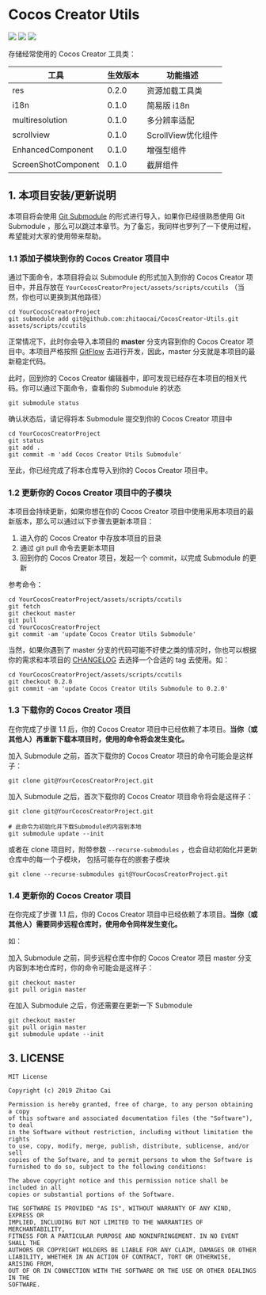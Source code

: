 # Cocos Creator Utils

[![](https://img.shields.io/badge/Release-0.2.0-orange.svg)](https://github.com/zhitaocai/CocosCreator-Utils/blob/master/CHANGELOG.md)
[![](https://img.shields.io/badge/Support-Cocos%20Creator%20v2.x-orange.svg)](http://www.cocos.com/creator)
[![](https://img.shields.io/badge/LICENSE-MIT-green.svg)](https://github.com/zhitaocai/CocosCreator-Utils/blob/master/LICENSE)

存储经常使用的 Cocos Creator 工具类：

| 工具                | 生效版本 | 功能描述           |
| ------------------- | -------- | ------------------ |
| res                 | 0.2.0    | 资源加载工具类     |
| i18n                | 0.1.0    | 简易版 i18n        |
| multiresolution     | 0.1.0    | 多分辨率适配       |
| scrollview          | 0.1.0    | ScrollView优化组件 |
| EnhancedComponent   | 0.1.0    | 增强型组件         |
| ScreenShotComponent | 0.1.0    | 截屏组件           |


## 1. 本项目安装/更新说明

本项目将会使用 [Git Submodule](https://git-scm.com/book/zh/v2/Git-%E5%B7%A5%E5%85%B7-%E5%AD%90%E6%A8%A1%E5%9D%97) 的形式进行导入，如果你已经很熟悉使用 Git Submodule ，那么可以跳过本章节。为了备忘，我同样也罗列了一下使用过程，希望能对大家的使用带来帮助。

### 1.1 添加子模块到你的 Cocos Creator 项目中

通过下面命令，本项目将会以 Submodule 的形式加入到你的 Cocos Creator 项目中，并且存放在 ``YourCocosCreatorProject/assets/scripts/ccutils`` （当然，你也可以更换到其他路径）

```
cd YourCocosCreatorProject
git submodule add git@github.com:zhitaocai/CocosCreator-Utils.git assets/scripts/ccutils
```

正常情况下，此时你会导入本项目的 **master** 分支内容到你的 Cocos Creator 项目中。本项目严格按照 [GitFlow](https://github.com/nvie/gitflow) 去进行开发，因此，master 分支就是本项目的最新稳定代码。

此时，回到你的 Cocos Creator 编辑器中，即可发现已经存在本项目的相关代码。你可以通过下面命令，查看你的 Submodule 的状态

```
git submodule status
```

确认状态后，请记得将本 Submodule 提交到你的 Cocos Creator 项目中

```
cd YourCocosCreatorProject
git status
git add .
git commit -m 'add Cocos Creator Utils Submodule'
```

至此，你已经完成了将本仓库导入到你的 Cocos Creator 项目中。

### 1.2 更新你的 Cocos Creator 项目中的子模块

本项目会持续更新，如果你想在你的 Cocos Creator 项目中使用采用本项目的最新版本，那么可以通过以下步骤去更新本项目：

1. 进入你的 Cocos Creator 中存放本项目的目录
2. 通过 git pull 命令去更新本项目
3. 回到你的 Cocos Creator 项目，发起一个 commit，以完成 Submodule 的更新

参考命令：

```
cd YourCocosCreatorProject/assets/scripts/ccutils
git fetch
git checkout master 
git pull
cd YourCocosCreatorProject
git commit -am 'update Cocos Creator Utils Submodule'
```

当然，如果你遇到了 master 分支的代码可能不好使之类的情况时，你也可以根据你的需求和本项目的 [CHANGELOG](CHANGELOG.md) 去选择一个合适的 tag 去使用。如：

```
cd YourCocosCreatorProject/assets/scripts/ccutils
git checkout 0.2.0
git commit -am 'update Cocos Creator Utils Submodule to 0.2.0'
```

### 1.3 下载你的 Cocos Creator 项目

在你完成了步骤 1.1 后，你的 Cocos Creator 项目中已经依赖了本项目。**当你（或其他人）再重新下载本项目时，使用的命令将会发生变化。**

加入 Submodule 之前，首次下载你的 Cocos Creator 项目的命令可能会是这样子：

```
git clone git@YourCocosCreatorProject.git
```

加入 Submodule 之后，首次下载你的 Cocos Creator 项目命令将会是这样子：

```
git clone git@YourCocosCreatorProject.git

# 此命令为初始化并下载Submodule的内容到本地
git submodule update --init
```

或者在 clone 项目时，附带参数 ``--recurse-submodules`` ，也会自动初始化并更新仓库中的每一个子模块， 包括可能存在的嵌套子模块

```
git clone --recurse-submodules git@YourCocosCreatorProject.git
```

### 1.4 更新你的 Cocos Creator 项目

在你完成了步骤 1.1 后，你的 Cocos Creator 项目中已经依赖了本项目。**当你（或其他人）需要同步远程仓库时，使用命令同样发生变化。**

如：

加入 Submodule 之前，同步远程仓库中你的 Cocos Creator 项目 master 分支内容到本地仓库时，你的命令可能会是这样子：

```
git checkout master
git pull origin master 
```

在加入 Submodule 之后，你还需要在更新一下 Submodule

```
git checkout master
git pull origin master 
git submodule update --init
```


## 3. LICENSE

    MIT License

    Copyright (c) 2019 Zhitao Cai

    Permission is hereby granted, free of charge, to any person obtaining a copy
    of this software and associated documentation files (the "Software"), to deal
    in the Software without restriction, including without limitation the rights
    to use, copy, modify, merge, publish, distribute, sublicense, and/or sell
    copies of the Software, and to permit persons to whom the Software is
    furnished to do so, subject to the following conditions:

    The above copyright notice and this permission notice shall be included in all
    copies or substantial portions of the Software.

    THE SOFTWARE IS PROVIDED "AS IS", WITHOUT WARRANTY OF ANY KIND, EXPRESS OR
    IMPLIED, INCLUDING BUT NOT LIMITED TO THE WARRANTIES OF MERCHANTABILITY,
    FITNESS FOR A PARTICULAR PURPOSE AND NONINFRINGEMENT. IN NO EVENT SHALL THE
    AUTHORS OR COPYRIGHT HOLDERS BE LIABLE FOR ANY CLAIM, DAMAGES OR OTHER
    LIABILITY, WHETHER IN AN ACTION OF CONTRACT, TORT OR OTHERWISE, ARISING FROM,
    OUT OF OR IN CONNECTION WITH THE SOFTWARE OR THE USE OR OTHER DEALINGS IN THE
    SOFTWARE.
